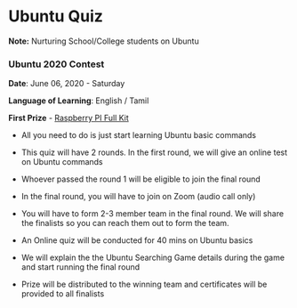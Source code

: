 # Ubuntu Quiz

**Note:** Nurturing School/College students on Ubuntu 



### Ubuntu 2020 Contest

**Date**: June 06, 2020 - Saturday

**Language of Learning**: English / Tamil

**First Prize** - [Raspberry PI Full Kit](https://www.amazon.in/India-Raspberry-Charger-Heatsink-Accessories/dp/B084V49XMP/ref=sr_1_2?crid=22FXARJAK2XC8&dchild=1&keywords=raspberry+pi+full+kit&qid=1589330815&s=computers&sprefix=raspberry+pi+ful%2Ccomputers%2C222&sr=1-2)

- All you need to do is just start learning Ubuntu basic commands

- This quiz will have 2 rounds. In the first round, we will give an online test on Ubuntu commands

- Whoever passed the round 1 will be eligible to join the final round

- In the final round, you will have to join on Zoom (audio call only)

- You will have to form 2-3 member team in the final round. We will share the finalists so you can reach them out to form the team.

- An Online quiz will be conducted for 40 mins on Ubuntu basics

- We will explain the the Ubuntu Searching Game details during the game and start running the final round

- Prize will be distributed to the winning team and certificates will be provided to all finalists

